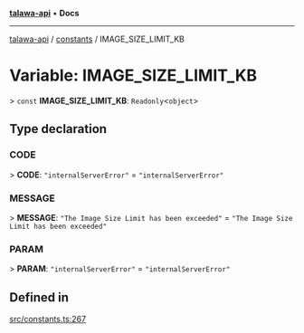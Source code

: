 [**talawa-api**](../../README.md) • **Docs**

***

[talawa-api](../../modules.md) / [constants](../README.md) / IMAGE\_SIZE\_LIMIT\_KB

# Variable: IMAGE\_SIZE\_LIMIT\_KB

\> `const` **IMAGE\_SIZE\_LIMIT\_KB**: `Readonly`\<`object`\>

## Type declaration

### CODE

\> **CODE**: `"internalServerError"` = `"internalServerError"`

### MESSAGE

\> **MESSAGE**: `"The Image Size Limit has been exceeded"` = `"The Image Size Limit has been exceeded"`

### PARAM

\> **PARAM**: `"internalServerError"` = `"internalServerError"`

## Defined in

[src/constants.ts:267](https://github.com/PalisadoesFoundation/talawa-api/blob/a6e7ac91b581c9109559657faf0f934f3eb41fe7/src/constants.ts#L267)
